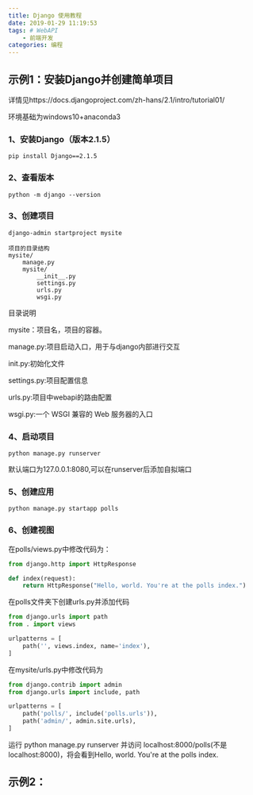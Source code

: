 ```yaml
---
title: Django 使用教程
date: 2019-01-29 11:19:53
tags: # WebAPI 
    - 前端开发
categories: 编程
---
```


## 示例1：安装Django并创建简单项目

详情见https://docs.djangoproject.com/zh-hans/2.1/intro/tutorial01/

环境基础为windows10+anaconda3

### 1、安装Django（版本2.1.5）

```shell
pip install Django==2.1.5
```

### 2、查看版本

```shell
python -m django --version
```

### 3、创建项目

```shell
django-admin startproject mysite
```

```
项目的目录结构
mysite/
    manage.py
    mysite/
        __init__.py
        settings.py
        urls.py
        wsgi.py
```

目录说明

mysite：项目名，项目的容器。

manage.py:项目启动入口，用于与django内部进行交互

init.py:初始化文件

settings.py:项目配置信息

urls.py:项目中webapi的路由配置

wsgi.py:一个 WSGI 兼容的 Web 服务器的入口

### 4、启动项目

```shell
python manage.py runserver
```

默认端口为127.0.0.1:8080,可以在runserver后添加自拟端口

### 5、创建应用

```shell
python manage.py startapp polls
```

### 6、创建视图

在polls/views.py中修改代码为：

```python
from django.http import HttpResponse

def index(request):
    return HttpResponse("Hello, world. You're at the polls index.")
```

在polls文件夹下创建urls.py并添加代码

```python
from django.urls import path
from . import views

urlpatterns = [
    path('', views.index, name='index'),
]
```
在mysite/urls.py中修改代码为

```python
from django.contrib import admin
from django.urls import include, path

urlpatterns = [
    path('polls/', include('polls.urls')),
    path('admin/', admin.site.urls),
]
```

运行 python  manage.py runserver 并访问 localhost:8000/polls(不是 localhost:8000)，将会看到Hello, world. You're at the polls index.



## 示例2： 